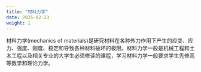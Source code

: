 ```yaml
---
title: "材料力学"
date: 2025-02-23
weight: 1
---
```

材料力学(mechanics of materials)是研究材料在各种外力作用下产生的应变、应力、强度、刚度、稳定和导致各种材料破坏的极限。材料力学一般是机械工程和土木工程以及相关专业的大学生必须修读的课程，学习材料力学一般要求学生先修高等数学和理论力学。
